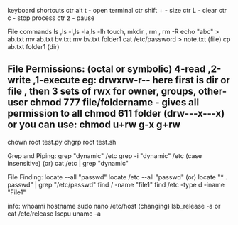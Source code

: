 
keyboard shortcuts
ctr alt t  - open terminal
ctr shift +   - size
ctr L - clear
ctr c - stop process
ctr z - pause

File commands
ls ,ls -l,ls -la,ls -lh
touch, mkdir , rm , rm -R 
echo "abc" > ab.txt
mv ab.txt bv.txt
mv bv.txt folder1
cat /etc/password > note.txt     (file)
cp ab.txt folder1                         (dir)


File Permissions: (octal or symbolic)
4-read  ,2-write  ,1-execute
eg: drwxrw-r--   here first is dir or file , then 3 sets of rwx for owner, groups, other-user
chmod 777  file/foldername    - gives all permission to all
chmod 611   folder     (drw---x---x)     or     you can use:  chmod u+rw g-x g+rw
-
chown root test.py
chgrp root test.sh

Grep and Piping:
grep   "dynamic"   /etc
grep   -i  "dynamic"   /etc    (case insensitive)
(or)
cat /etc | grep "dynamic"

File Finding:
locate --all  "passwd"
locate /etc --all  "passwd"
(or)
locate "* . passwd"  | grep "/etc/passwd"
find / -name "file1"
find /etc -type d -iname "File1"

info:
whoami
hostname
sudo nano /etc/host      (changing)
lsb_release -a    or cat /etc/release
lscpu
uname -a





